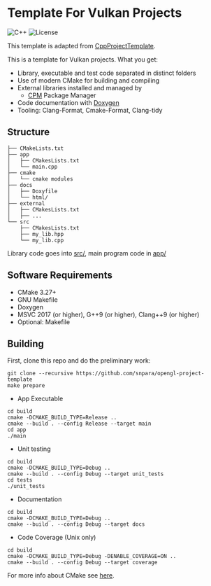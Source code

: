 # Template For Vulkan Projects

![C++](https://img.shields.io/badge/C%2B%2B-11%2F14%2F17%2F20%2F23-blue)
![License](https://camo.githubusercontent.com/890acbdcb87868b382af9a4b1fac507b9659d9bf/68747470733a2f2f696d672e736869656c64732e696f2f62616467652f6c6963656e73652d4d49542d626c75652e737667)

This template is adapted from [CppProjectTemplate](https://github.com/franneck94/CppProjectTemplate).

This is a template for Vulkan projects. What you get:

- Library, executable and test code separated in distinct folders
- Use of modern CMake for building and compiling
- External libraries installed and managed by
  - [CPM](https://github.com/cpm-cmake/CPM.cmake) Package Manager
- Code documentation with [Doxygen](https://doxygen.nl/)
- Tooling: Clang-Format, Cmake-Format, Clang-tidy

## Structure

``` text
├── CMakeLists.txt
├── app
│   ├── CMakesLists.txt
│   └── main.cpp
├── cmake
│   └── cmake modules
├── docs
│   ├── Doxyfile
│   └── html/
├── external
│   ├── CMakesLists.txt
│   ├── ...
└── src
    ├── CMakesLists.txt
    ├── my_lib.hpp
    └── my_lib.cpp

```

Library code goes into [src/](src/), main program code in [app/](app)

## Software Requirements

- CMake 3.27+
- GNU Makefile
- Doxygen
- MSVC 2017 (or higher), G++9 (or higher), Clang++9 (or higher)
- Optional: Makefile

## Building

First, clone this repo and do the preliminary work:

```shell
git clone --recursive https://github.com/snpara/opengl-project-template
make prepare
```

- App Executable

```shell
cd build
cmake -DCMAKE_BUILD_TYPE=Release ..
cmake --build . --config Release --target main
cd app
./main
```

- Unit testing

```shell
cd build
cmake -DCMAKE_BUILD_TYPE=Debug ..
cmake --build . --config Debug --target unit_tests
cd tests
./unit_tests
```

- Documentation

```shell
cd build
cmake -DCMAKE_BUILD_TYPE=Debug ..
cmake --build . --config Debug --target docs
```

- Code Coverage (Unix only)

```shell
cd build
cmake -DCMAKE_BUILD_TYPE=Debug -DENABLE_COVERAGE=ON ..
cmake --build . --config Debug --target coverage
```

For more info about CMake see [here](./README_cmake.md).

